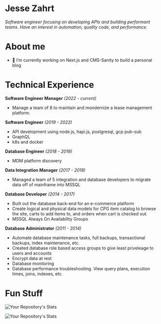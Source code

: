 # Jesse Zahrt
*Software engineer focusing on developing APIs and building performant teams. Have an interest in automation, quality code, and performance.*

# About me
- 🔭 I’m currently working on Next.js and CMS-Sanity to build a personal blog

# Technical Experience

**Software Engineer Manager** _(2022 - current)_
  - Manage a team of 8 to maintain and mondernize a lease management platform.

**Software Engineer** _(2019 - 2022)_
  - API development using node.js, hapi.js, postgresql, gcp pub-sub
  - GraphQL
  - k8s and docker
  
**Database Engineer** _(2018 - 2019)_
  - MDM platform discovery

**Data Integration Manager** _(2017 - 2018)_
  - Managed a team of 5 integration and database developers to migrate data off of mainframe into MSSQL
  
**Database Developer** _(2014 - 2017)_
  - Built out the database back-end for an e-commerce platform
  - Create logical and physical data models for CPG item catalog to browse the site, carts to add items to, and orders when cart is checked out.
  - MSSQL Always On Availability Groups


**Database Administrator** _(2011 - 2014)_
  - Automate database maintenance tasks, full backups, transactional backups, index maintenance, etc.
  - Created database role based access groups to give least priveleage to users and accounts
  - Encrypt data at rest
  - Database monitoring
  - Database performance troubleshooting. View query plans, execution times, joins, indexes, etc.

# Fun Stuff
![Your Repository's Stats](https://github-readme-stats.vercel.app/api?username=jdzahrt&show_icons=true&theme=calm)

![Your Repository's Stats](https://github-readme-stats.vercel.app/api/top-langs/?username=jdzahrt&theme=calm)


<!--
**jdzahrt/jdzahrt** is a ✨ _special_ ✨ repository because its `README.md` (this file) appears on your GitHub profile.

Here are some ideas to get you started:

- 🔭 I’m currently working on ...
- 🌱 I’m currently learning ... Python
- 👯 I’m looking to collaborate on ...
- 🤔 I’m looking for help with ...
- 💬 Ask me about ...
- 📫 How to reach me: ...
- 😄 Pronouns: ...
- ⚡ Fun fact: ...
-->
